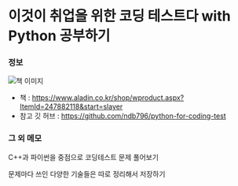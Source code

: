 # 이것이 취업을 위한 코딩 테스트다 with Python 공부하기

### 정보
![책 이미지](https://image.aladin.co.kr/product/24788/21/cover500/k342631735_1.jpg)
- 책 : https://www.aladin.co.kr/shop/wproduct.aspx?ItemId=247882118&start=slayer
- 참고 깃 허브 : https://github.com/ndb796/python-for-coding-test

### 그 외 메모
C++과 파이썬을 중점으로 코딩테스트 문제 풀어보기

문제마다 쓰인 다양한 기술들은 따로 정리해서 저장하기
